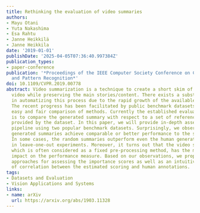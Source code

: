 ```yaml
---
title: Rethinking the evaluation of video summaries
authors:
- Mayu Otani
- Yuta Nakashima
- Esa Rahtu
- Janne Heikkilä
- Janne Heikkila
date: '2019-01-01'
publishDate: '2025-04-05T07:36:40.997384Z'
publication_types:
- paper-conference
publication: '*Proceedings of the IEEE Computer Society Conference on Computer Vision
  and Pattern Recognition*'
doi: 10.1109/CVPR.2019.00778
abstract: Video summarization is a technique to create a short skim of the original
  video while preserving the main stories/content. There exists a substantial interest
  in automatizing this process due to the rapid growth of the available material.
  The recent progress has been facilitated by public benchmark datasets, which enable
  easy and fair comparison of methods. Currently the established evaluation protocol
  is to compare the generated summary with respect to a set of reference summaries
  provided by the dataset. In this paper, we will provide in-depth assessment of this
  pipeline using two popular benchmark datasets. Surprisingly, we observe that randomly
  generated summaries achieve comparable or better performance to the state-of-the-art.
  In some cases, the random summaries outperform even the human generated summaries
  in leave-one-out experiments. Moreover, it turns out that the video segmentation,
  which is often considered as a fixed pre-processing method, has the most significant
  impact on the performance measure. Based on our observations, we propose alternative
  approaches for assessing the importance scores as well as an intuitive visualization
  of correlation between the estimated scoring and human annotations.
tags:
- Datasets and Evaluation
- Vision Applications and Systems
links:
- name: arXiv
  url: https://arxiv.org/abs/1903.11328
---
```


